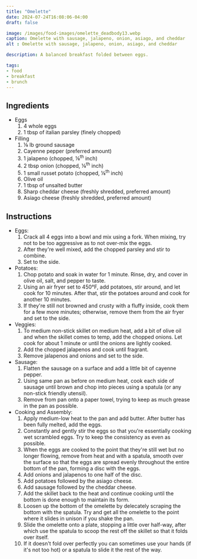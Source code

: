 ```yaml
---
title: "Omelette"
date: 2024-07-24T16:08:06-04:00
draft: false

image: /images/food-images/omelette_deadbody13.webp
caption: Omelette with sausage, jalapeno, onion, asiago, and cheddar
alt : Omelette with sausage, jalapeno, onion, asiago, and cheddar

description: A balanced breakfast folded between eggs.

tags:
- food
- breakfast
- brunch
---
```


## Ingredients
- Eggs
    1. 4 whole eggs
    1. 1 tbsp of italian parsley (finely chopped)
- Filling
    1. &frac18; lb ground sausage
    1. Cayenne pepper (preferred amount)
    1. 1 jalapeno (chopped, &frac18;<sup>th</sup> inch)
    1. 2 tbsp onion (chopped, &frac18;<sup>th</sup> inch)
    1. 1 small russet potato (chopped, &frac18;<sup>th</sup> inch)
    1. Olive oil
    1. 1 tbsp of unsalted butter
    1. Sharp cheddar cheese (freshly shredded, preferred amount)
    1. Asiago cheese (freshly shredded, preferred amount)

## Instructions
- Eggs:
    1. Crack all 4 eggs into a bowl and mix using a fork. When mixing, try not to be too aggressive as to not over-mix the eggs.
    1. After they're well mixed, add the chopped parsley and stir to combine.
    1. Set to the side.
- Potatoes:
    1. Chop potato and soak in water for 1 minute. Rinse, dry, and cover in olive oil, salt, and pepper to taste.
    1. Using an air fryer set to 450&deg;F, add potatoes, stir around, and let cook for 10 minutes. After that, stir the potatoes around and cook for another 10 minutes. 
    1. If they're still not browned and crusty with a fluffy inside, cook them for a few more minutes; otherwise, remove them from the air fryer and set to the side.
- Veggies:
    1. To medium non-stick skillet on medium heat, add a bit of olive oil and when the skillet comes to temp, add the chopped onions. Let cook for about 1 minute or until the onions are lightly cooked.
    1. Add the chopped jalapenos and cook until fragrant.
    1. Remove jalapenos and onions and set to the side.
- Sausage:
    1. Flatten the sausage on a surface and add a little bit of cayenne pepper.
    1. Using same pan as before on medium heat, cook each side of sausage until brown and chop into pieces using a spatula (or any non-stick friendly utensil).
    1. Remove from pan onto a paper towel, trying to keep as much grease in the pan as possible.
- Cooking and Assembly:
    1. Apply medium-low heat to the pan and add butter. After butter has been fully melted, add the eggs.
    1. Constantly and gently stir the eggs so that you're essentially cooking wet scrambled eggs. Try to keep the consistency as even as possible.
    1. When the eggs are cooked to the point that they're still wet but no longer flowing, remove from heat and with a spatula, smooth over the surface so that the eggs are spread evenly throughout the entire bottom of the pan, forming a disc with the eggs.
    1. Add onions and jalapenos to one half of the disc.
    1. Add potatoes followed by the asiago cheese.
    1. Add sausage followed by the cheddar cheese.
    1. Add the skillet back to the heat and continue cooking until the bottom is done enough to maintain its form.
    1. Loosen up the bottom of the omelette by delecately scraping the bottom with the spatula. Try and get all the omelette to the point where it slides in unison if you shake the pan.
    1. Slide the omelette onto a plate, stopping a little over half-way, after which use the spatula to scoop the rest off the skillet so that it folds over itself.
    1. If it doesn't fold over perfectly you can sometimes use your hands (if it's not too hot) or a spatula to slide it the rest of the way.
